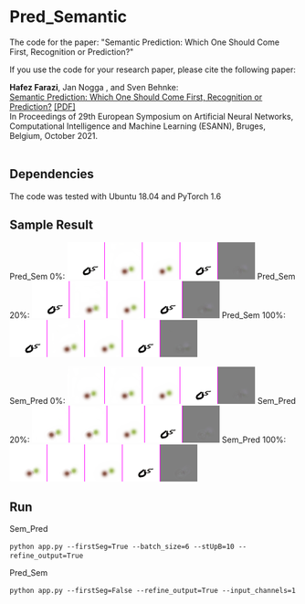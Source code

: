 # Pred_Semantic

The code for the paper: "Semantic Prediction: Which One Should Come First, Recognition or Prediction?"

If you use the code for your research paper, please cite the following paper:
<p>
  <b>Hafez Farazi</b>, Jan Nogga , and Sven Behnke:<br>
  <a href="https://arxiv.org/pdf/2110.02829.pdf"><u>Semantic Prediction: Which One Should Come First, Recognition or Prediction?</u></a>&nbsp;<a href="https://arxiv.org/pdf/2110.02829.pdf">[PDF]</a><br>
  In Proceedings of 29th European Symposium on Artificial Neural Networks, Computational Intelligence and Machine Learning (ESANN), Bruges, Belgium, October 2021. <br><b></b><br>
</p>

## Dependencies
The code was tested with Ubuntu 18.04 and PyTorch 1.6

## Sample Result
Pred_Sem 0%:
![](sample/PredSem0M.gif)
Pred_Sem 20%:
![](sample/PredSem20M.gif)
Pred_Sem 100%:
![](sample/PredSem100M.gif)

Sem_Pred 0%:
![](sample/SemPred0M.gif)
Sem_Pred 20%:
![](sample/SemPred20M.gif)
Sem_Pred 100%:
![](sample/SemPred100M.gif)
## Run
Sem_Pred
```
python app.py --firstSeg=True --batch_size=6 --stUpB=10 --refine_output=True
```

Pred_Sem
```
python app.py --firstSeg=False --refine_output=True --input_channels=1
```